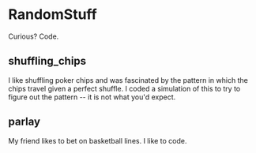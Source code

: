 # RandomStuff
Curious? Code.


## shuffling_chips
I like shuffling poker chips and was fascinated by the pattern in which the chips travel given a perfect shuffle. I coded a simulation of this to try to figure out the pattern -- it is not what you'd expect.


## parlay
My friend likes to bet on basketball lines. I like to code.
